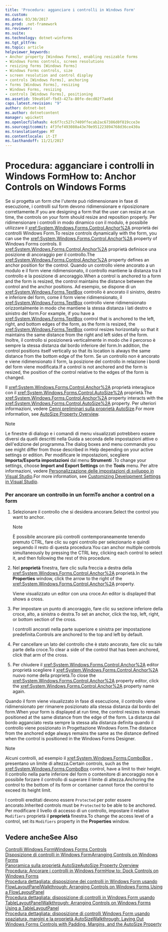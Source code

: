 ```yaml
---
title: 'Procedura: agganciare i controlli in Windows Form'
ms.custom: 
ms.date: 03/30/2017
ms.prod: .net-framework
ms.reviewer: 
ms.suite: 
ms.technology: dotnet-winforms
ms.tgt_pltfrm: 
ms.topic: article
helpviewer_keywords:
- Anchor property [Windows Forms], enabling resizable forms
- Windows Forms controls, screen resolutions
- resizing forms [Windows Forms]
- Windows Forms controls, size
- screen resolution and control display
- controls [Windows Forms], anchoring
- forms [Windows Forms], resizing
- Windows Forms, resizing
- controls [Windows Forms], positioning
ms.assetid: 59ea914f-fbd3-427a-80fe-decd02f7ae6d
caps.latest.revision: "9"
author: dotnet-bot
ms.author: dotnetcontent
manager: wpickett
ms.openlocfilehash: 4c6f7cc527c7409ffecab2ac67386d0f819cce3e
ms.sourcegitcommit: 4f3fef493080a43e70e951223894768d36ce430a
ms.translationtype: MT
ms.contentlocale: it-IT
ms.lasthandoff: 11/21/2017
---
```

# <a name="how-to-anchor-controls-on-windows-forms"></a><span data-ttu-id="71ada-102">Procedura: agganciare i controlli in Windows Form</span><span class="sxs-lookup"><span data-stu-id="71ada-102">How to: Anchor Controls on Windows Forms</span></span>
<span data-ttu-id="71ada-103">Se si progetta un form che l'utente può ridimensionare in fase di esecuzione, i controlli sul form devono ridimensionare e riposizionare correttamente.</span><span class="sxs-lookup"><span data-stu-id="71ada-103">If you are designing a form that the user can resize at run time, the controls on your form should resize and reposition properly.</span></span> <span data-ttu-id="71ada-104">Per ridimensionare i controlli in modo dinamico con il modulo, è possibile utilizzare il <xref:System.Windows.Forms.Control.Anchor%2A> proprietà dei controlli Windows Form.</span><span class="sxs-lookup"><span data-stu-id="71ada-104">To resize controls dynamically with the form, you can use the <xref:System.Windows.Forms.Control.Anchor%2A> property of Windows Forms controls.</span></span> <span data-ttu-id="71ada-105">Il <xref:System.Windows.Forms.Control.Anchor%2A> proprietà definisce una posizione di ancoraggio per il controllo.</span><span class="sxs-lookup"><span data-stu-id="71ada-105">The <xref:System.Windows.Forms.Control.Anchor%2A> property defines an anchor position for the control.</span></span> <span data-ttu-id="71ada-106">Quando un controllo viene ancorato a un modulo e il form viene ridimensionato, il controllo mantiene la distanza tra il controllo e la posizione di ancoraggio.</span><span class="sxs-lookup"><span data-stu-id="71ada-106">When a control is anchored to a form and the form is resized, the control maintains the distance between the control and the anchor positions.</span></span> <span data-ttu-id="71ada-107">Ad esempio, se dispone di un <xref:System.Windows.Forms.TextBox> controllo è ancorato il sinistro, destro e inferiore del form, come il form viene ridimensionato, il <xref:System.Windows.Forms.TextBox> controllo viene ridimensionato orizzontalmente in modo che mantiene la stessa distanza i lati destro e sinistro del form.</span><span class="sxs-lookup"><span data-stu-id="71ada-107">For example, if you have a <xref:System.Windows.Forms.TextBox> control that is anchored to the left, right, and bottom edges of the form, as the form is resized, the <xref:System.Windows.Forms.TextBox> control resizes horizontally so that it maintains the same distance from the right and left sides of the form.</span></span> <span data-ttu-id="71ada-108">Inoltre, il controllo si posizionerà verticalmente in modo che il percorso è sempre la stessa distanza dal bordo inferiore del form.</span><span class="sxs-lookup"><span data-stu-id="71ada-108">In addition, the control positions itself vertically so that its location is always the same distance from the bottom edge of the form.</span></span> <span data-ttu-id="71ada-109">Se un controllo non è ancorato e viene ridimensionato il form, la posizione del controllo in relazione i bordi del form viene modificata.</span><span class="sxs-lookup"><span data-stu-id="71ada-109">If a control is not anchored and the form is resized, the position of the control relative to the edges of the form is changed.</span></span>  
  
 <span data-ttu-id="71ada-110">Il <xref:System.Windows.Forms.Control.Anchor%2A> proprietà interagisce con il <xref:System.Windows.Forms.Control.AutoSize%2A> proprietà.</span><span class="sxs-lookup"><span data-stu-id="71ada-110">The <xref:System.Windows.Forms.Control.Anchor%2A> property interacts with the <xref:System.Windows.Forms.Control.AutoSize%2A> property.</span></span> <span data-ttu-id="71ada-111">Per ulteriori informazioni, vedere [Cenni preliminari sulla proprietà AutoSize](../../../../docs/framework/winforms/controls/autosize-property-overview.md).</span><span class="sxs-lookup"><span data-stu-id="71ada-111">For more information, see [AutoSize Property Overview](../../../../docs/framework/winforms/controls/autosize-property-overview.md).</span></span>  
  
> [!NOTE]
>  <span data-ttu-id="71ada-112">Le finestre di dialogo e i comandi di menu visualizzati potrebbero essere diversi da quelli descritti nella Guida a seconda delle impostazioni attive o dell'edizione del programma.</span><span class="sxs-lookup"><span data-stu-id="71ada-112">The dialog boxes and menu commands you see might differ from those described in Help depending on your active settings or edition.</span></span> <span data-ttu-id="71ada-113">Per modificare le impostazioni, scegliere **Importa/Esporta impostazioni** dal menu **Strumenti** .</span><span class="sxs-lookup"><span data-stu-id="71ada-113">To change your settings, choose **Import and Export Settings** on the **Tools** menu.</span></span> <span data-ttu-id="71ada-114">Per altre informazioni, vedere [Personalizzazione delle impostazioni di sviluppo in Visual Studio](http://msdn.microsoft.com/en-us/22c4debb-4e31-47a8-8f19-16f328d7dcd3).</span><span class="sxs-lookup"><span data-stu-id="71ada-114">For more information, see [Customizing Development Settings in Visual Studio](http://msdn.microsoft.com/en-us/22c4debb-4e31-47a8-8f19-16f328d7dcd3).</span></span>  
  
### <a name="to-anchor-a-control-on-a-form"></a><span data-ttu-id="71ada-115">Per ancorare un controllo in un form</span><span class="sxs-lookup"><span data-stu-id="71ada-115">To anchor a control on a form</span></span>  
  
1.  <span data-ttu-id="71ada-116">Selezionare il controllo che si desidera ancorare.</span><span class="sxs-lookup"><span data-stu-id="71ada-116">Select the control you want to anchor.</span></span>  
  
    > [!NOTE]
    >  <span data-ttu-id="71ada-117">È possibile ancorare più controlli contemporaneamente tenendo premuto CTRL, fare clic su ogni controllo per selezionarlo e quindi seguendo il resto di questa procedura.</span><span class="sxs-lookup"><span data-stu-id="71ada-117">You can anchor multiple controls simultaneously by pressing the CTRL key, clicking each control to select it, and then following the rest of this procedure.</span></span>  
  
2.  <span data-ttu-id="71ada-118">Nel **proprietà** finestra, fare clic sulla freccia a destra della <xref:System.Windows.Forms.Control.Anchor%2A> proprietà.</span><span class="sxs-lookup"><span data-stu-id="71ada-118">In the **Properties** window, click the arrow to the right of the <xref:System.Windows.Forms.Control.Anchor%2A> property.</span></span>  
  
     <span data-ttu-id="71ada-119">Viene visualizzato un editor con una croce.</span><span class="sxs-lookup"><span data-stu-id="71ada-119">An editor is displayed that shows a cross.</span></span>  
  
3.  <span data-ttu-id="71ada-120">Per impostare un punto di ancoraggio, fare clic su sezione inferiore della croce, alto, a sinistra o destra.</span><span class="sxs-lookup"><span data-stu-id="71ada-120">To set an anchor, click the top, left, right, or bottom section of the cross.</span></span>  
  
     <span data-ttu-id="71ada-121">I controlli ancorati nella parte superiore e sinistra per impostazione predefinita.</span><span class="sxs-lookup"><span data-stu-id="71ada-121">Controls are anchored to the top and left by default.</span></span>  
  
4.  <span data-ttu-id="71ada-122">Per cancellare un lato del controllo che è stato ancorato, fare clic su tale parte della croce.</span><span class="sxs-lookup"><span data-stu-id="71ada-122">To clear a side of the control that has been anchored, click that arm of the cross.</span></span>  
  
5.  <span data-ttu-id="71ada-123">Per chiudere il <xref:System.Windows.Forms.Control.Anchor%2A> editor proprietà scegliere il <xref:System.Windows.Forms.Control.Anchor%2A> nuovo nome della proprietà.</span><span class="sxs-lookup"><span data-stu-id="71ada-123">To close the <xref:System.Windows.Forms.Control.Anchor%2A> property editor, click the <xref:System.Windows.Forms.Control.Anchor%2A> property name again.</span></span>  
  
 <span data-ttu-id="71ada-124">Quando il form viene visualizzato in fase di esecuzione, il controllo viene ridimensionato per rimanere posizionato alla stessa distanza dal bordo del form.</span><span class="sxs-lookup"><span data-stu-id="71ada-124">When your form is displayed at run time, the control resizes to remain positioned at the same distance from the edge of the form.</span></span> <span data-ttu-id="71ada-125">La distanza dal bordo agganciato resta sempre la stessa alla distanza definita quando il controllo viene posizionato in Progettazione Windows Form.</span><span class="sxs-lookup"><span data-stu-id="71ada-125">The distance from the anchored edge always remains the same as the distance defined when the control is positioned in the Windows Forms Designer.</span></span>  
  
> [!NOTE]
>  <span data-ttu-id="71ada-126">Alcuni controlli, ad esempio il <xref:System.Windows.Forms.ComboBox> , presentano un limite di altezza.</span><span class="sxs-lookup"><span data-stu-id="71ada-126">Certain controls, such as the <xref:System.Windows.Forms.ComboBox> control, have a limit to their height.</span></span> <span data-ttu-id="71ada-127">Il controllo nella parte inferiore del form o contenitore di ancoraggio non è possibile forzare il controllo di superare il limite di altezza.</span><span class="sxs-lookup"><span data-stu-id="71ada-127">Anchoring the control to the bottom of its form or container cannot force the control to exceed its height limit.</span></span>  
  
 <span data-ttu-id="71ada-128">I controlli ereditati devono essere `Protected` per poter essere ancorato.</span><span class="sxs-lookup"><span data-stu-id="71ada-128">Inherited controls must be `Protected` to be able to be anchored.</span></span> <span data-ttu-id="71ada-129">Per modificare il livello di accesso di un controllo, impostare il relativo `Modifiers` proprietà il **proprietà** finestra.</span><span class="sxs-lookup"><span data-stu-id="71ada-129">To change the access level of a control, set its `Modifiers` property in the **Properties** window.</span></span>  
  
## <a name="see-also"></a><span data-ttu-id="71ada-130">Vedere anche</span><span class="sxs-lookup"><span data-stu-id="71ada-130">See Also</span></span>  
 [<span data-ttu-id="71ada-131">Controlli Windows Form</span><span class="sxs-lookup"><span data-stu-id="71ada-131">Windows Forms Controls</span></span>](../../../../docs/framework/winforms/controls/index.md)  
 [<span data-ttu-id="71ada-132">Disposizione di controlli in Windows Form</span><span class="sxs-lookup"><span data-stu-id="71ada-132">Arranging Controls on Windows Forms</span></span>](../../../../docs/framework/winforms/controls/arranging-controls-on-windows-forms.md)  
 [<span data-ttu-id="71ada-133">Panoramica sulla proprietà AutoSize</span><span class="sxs-lookup"><span data-stu-id="71ada-133">AutoSize Property Overview</span></span>](../../../../docs/framework/winforms/controls/autosize-property-overview.md)  
 [<span data-ttu-id="71ada-134">Procedura: Ancorare i controlli in Windows Form</span><span class="sxs-lookup"><span data-stu-id="71ada-134">How to: Dock Controls on Windows Forms</span></span>](../../../../docs/framework/winforms/controls/how-to-dock-controls-on-windows-forms.md)  
 [<span data-ttu-id="71ada-135">Procedura dettagliata: disposizione dei controlli in Windows Form usando FlowLayoutPanel</span><span class="sxs-lookup"><span data-stu-id="71ada-135">Walkthrough: Arranging Controls on Windows Forms Using a FlowLayoutPanel</span></span>](../../../../docs/framework/winforms/controls/walkthrough-arranging-controls-on-windows-forms-using-a-flowlayoutpanel.md)  
 [<span data-ttu-id="71ada-136">Procedura dettagliata: disposizione di controlli in Windows Form usando TableLayoutPanel</span><span class="sxs-lookup"><span data-stu-id="71ada-136">Walkthrough: Arranging Controls on Windows Forms Using a TableLayoutPanel</span></span>](../../../../docs/framework/winforms/controls/walkthrough-arranging-controls-on-windows-forms-using-a-tablelayoutpanel.md)  
 [<span data-ttu-id="71ada-137">Procedura dettagliata: disposizione di controlli Windows Form usando spaziatura, margini e la proprietà AutoSize</span><span class="sxs-lookup"><span data-stu-id="71ada-137">Walkthrough: Laying Out Windows Forms Controls with Padding, Margins, and the AutoSize Property</span></span>](../../../../docs/framework/winforms/controls/windows-forms-controls-padding-autosize.md)
